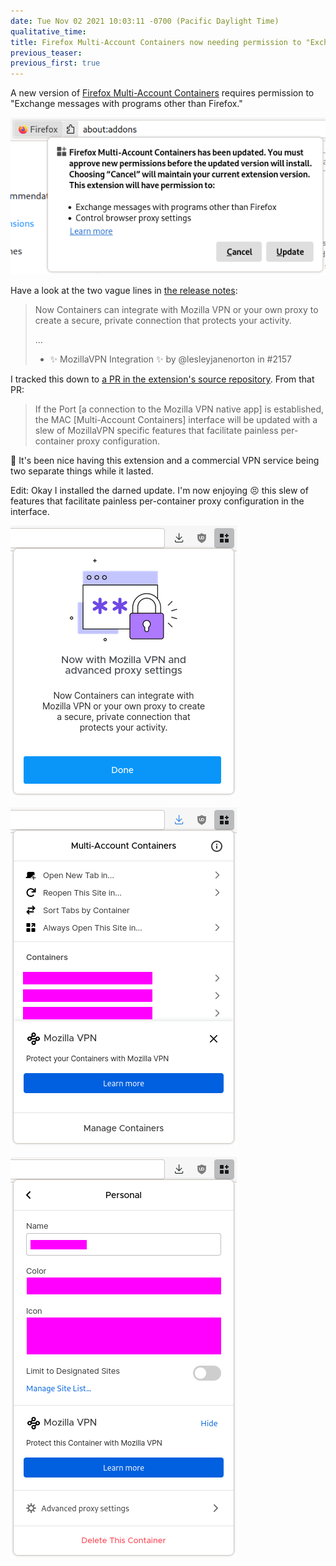 ```yaml
---
date: Tue Nov 02 2021 10:03:11 -0700 (Pacific Daylight Time)
qualitative_time: 
title: Firefox Multi-Account Containers now needing permission to "Exchange messages with programs other than Firefox"
previous_teaser: 
previous_first: true
---
```

A new version of [Firefox Multi-Account Containers](https://addons.mozilla.org/en-US/firefox/addon/multi-account-containers/) requires permission to "Exchange messages with programs other than Firefox."

![](/assets/2021/multi-account-containers-permission.png)

Have a look at the two vague lines in [the release notes](https://github.com/mozilla/multi-account-containers/releases/tag/8.0.0):

> Now Containers can integrate with Mozilla VPN or your own proxy to create a secure, private connection that protects your activity.
>
> ...
>
> * ✨ MozillaVPN Integration ✨ by @lesleyjanenorton in #2157

I tracked this down to [a PR in the extension's source repository](https://github.com/mozilla/multi-account-containers/pull/2157).
From that PR:

> If the Port [a connection to the Mozilla VPN native app] is established, the MAC [Multi-Account Containers] interface will be updated with a slew of MozillaVPN specific features that facilitate painless per-container proxy configuration.

🙁 It's been nice having this extension and a commercial VPN service being two separate things while it lasted.

Edit: Okay I installed the darned update.
I'm now enjoying 😣 this slew of features that facilitate painless per-container proxy configuration in the interface.

![](/assets/2021/multi-account-containers-onboarding.png)

![](/assets/2021/multi-account-containers-banner.png)

![](/assets/2021/multi-account-containers-banner2.png)
